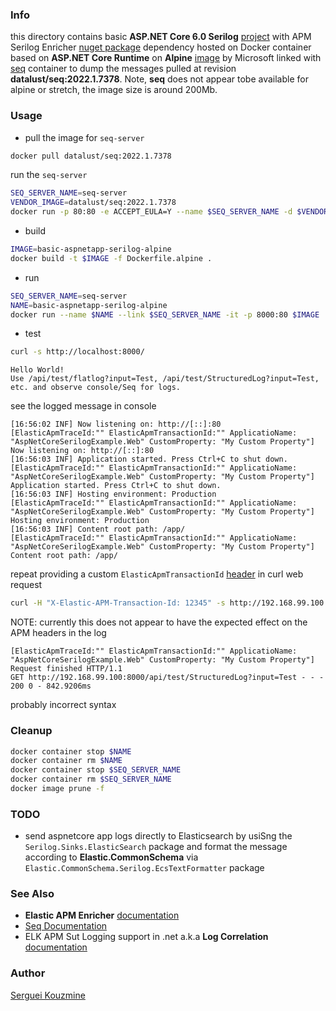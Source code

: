 ### Info

this directory contains basic __ASP.NET Core 6.0 Serilog__ [project](https://github.com/jernejk/AspNetCoreSerilogExample/) with APM Serilog Enricher [nuget package](https://www.nuget.org/packages/Elastic.Apm.SerilogEnricher) dependency hosted on Docker container based on __ASP.NET Core Runtime__ on __Alpine__ [image](https://hub.docker.com/_/microsoft-dotnet-aspnet) by Microsoft linked with [seq](https://hub.docker.com/r/datalust/seq) container to dump the messages pulled at revision __datalust/seq:2022.1.7378__. 
Note, __seq__ does not appear tobe available for alpine or stretch, the image size is around 200Mb.

### Usage

* pull the image for `seq-server`
```sh
docker pull datalust/seq:2022.1.7378
```
run the `seq-server`
```sh
SEQ_SERVER_NAME=seq-server
VENDOR_IMAGE=datalust/seq:2022.1.7378
docker run -p 80:80 -e ACCEPT_EULA=Y --name $SEQ_SERVER_NAME -d $VENDOR_IMAGE
```
* build
```sh
IMAGE=basic-aspnetapp-serilog-alpine
docker build -t $IMAGE -f Dockerfile.alpine .
```
* run
```sh
SEQ_SERVER_NAME=seq-server
NAME=basic-aspnetapp-serilog-alpine
docker run --name $NAME --link $SEQ_SERVER_NAME -it -p 8000:80 $IMAGE
```

* test

```sh
curl -s http://localhost:8000/
```
```text
Hello World!
Use /api/test/flatlog?input=Test, /api/test/StructuredLog?input=Test, etc. and observe console/Seq for logs.
```
see the logged message in console

```text
[16:56:02 INF] Now listening on: http://[::]:80
[ElasticApmTraceId:"" ElasticApmTransactionId:"" ApplicatioName: "AspNetCoreSerilogExample.Web" CustomProperty: "My Custom Property"] Now listening on: http://[::]:80
[16:56:03 INF] Application started. Press Ctrl+C to shut down.
[ElasticApmTraceId:"" ElasticApmTransactionId:"" ApplicatioName: "AspNetCoreSerilogExample.Web" CustomProperty: "My Custom Property"] Application started. Press Ctrl+C to shut down.
[16:56:03 INF] Hosting environment: Production
[ElasticApmTraceId:"" ElasticApmTransactionId:"" ApplicatioName: "AspNetCoreSerilogExample.Web" CustomProperty: "My Custom Property"] Hosting environment: Production
[16:56:03 INF] Content root path: /app/
[ElasticApmTraceId:"" ElasticApmTransactionId:"" ApplicatioName: "AspNetCoreSerilogExample.Web" CustomProperty: "My Custom Property"] Content root path: /app/    
```
repeat providing a custom `ElasticApmTransactionId` [header](https://github.com/elastic/apm-agent-nodejs/issues/428) in curl web request
```sh
curl -H "X-Elastic-APM-Transaction-Id: 12345" -s http://192.168.99.100:8000/api/test/StructuredLog?input=Test
```
NOTE: currently this does not appear to have the expected effect on the APM headers in the log 

```text
[ElasticApmTraceId:"" ElasticApmTransactionId:"" ApplicatioName: "AspNetCoreSerilogExample.Web" CustomProperty: "My Custom Property"] Request finished HTTP/1.1
GET http://192.168.99.100:8000/api/test/StructuredLog?input=Test - - - 200 0 - 842.9206ms
```
probably incorrect syntax

### Cleanup
```sh
docker container stop $NAME
docker container rm $NAME
docker container stop $SEQ_SERVER_NAME
docker container rm $SEQ_SERVER_NAME
docker image prune -f
```
### TODO

  * send aspnetcore app logs directly to Elasticsearch by usiSng the `Serilog.Sinks.ElasticSearch` package and format the message according to __Elastic.CommonSchema__ via `Elastic.CommonSchema.Serilog.EcsTextFormatter` package 

### See Also

  * __Elastic APM Enricher__ [documentation](https://www.elastic.co/guide/en/apm/agent/dotnet/current/serilog.html#serilog)
  * [Seq Documentation](https://docs.datalust.co/docs/getting-started-with-docker)
  * ELK APM Sut Logging support in .net a.k.a __Log Correlation__ [documentation](https://www.elastic.co/guide/en/apm/agent/dotnet/master/log-correlation.html)

### Author
[Serguei Kouzmine](kouzmine_serguei@yahoo.com)
